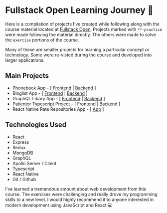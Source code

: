 # Fullstack Open Learning Journey 🚀

Here is a compilation of projects I've created while following along with the course material located at [Fullstack Open](https://https://fullstackopen.com/). Projects marked with `**-practice` were made following the material directly. The others were made to solve the `exercise` portions of the course.

Many of these are smaller projects for learning a particular concept or technology. Some were re-visted during the course and developed into larger applications.

## Main Projects

- Phonebook App - [ [Frontend](https://github.com/fedellen/fullstackopen-learning-journey/tree/master/part2/phonebook) | [Backend](https://github.com/fedellen/fullstackopen-learning-journey/tree/master/part3/phonebook-backend) ]
- Bloglist App - [ [Frontend](https://github.com/fedellen/fullstackopen-learning-journey/tree/master/part5/bloglist-frontend) | [Backend](https://github.com/fedellen/fullstackopen-learning-journey/tree/master/part4/bloglist-backend) ]
- GraphQL Libary App - [ [Frontend](https://github.com/fedellen/fullstackopen-learning-journey/tree/master/part8/graphql-library-frontend) | [Backend](https://github.com/fedellen/fullstackopen-learning-journey/tree/master/part8/graphql-library-backend) ]
- Patientor Typescript Project - [ [Frontend](https://github.com/fedellen/fullstackopen-learning-journey/tree/master/part9/patientor-frontend) | [Backend](https://github.com/fedellen/fullstackopen-learning-journey/tree/master/part9/patientor-backend) ]
- React Native Rate Repositories App - [ [App](https://github.com/fedellen/fullstackopen-learning-journey/tree/master/part10/rate-repositories-app) ]

## Technologies Used

- React
- Express
- Redux
- MongoDB
- GraphQL
- Apollo Server / Client
- Typescript
- React Native
- Git / Github

I've learned a tremendous amount about web development from this course. The exercises were challenging and really drove my programming skills to a new level. I would highly recommend it to anyone interested in modern development using JavaScript and React 💻
